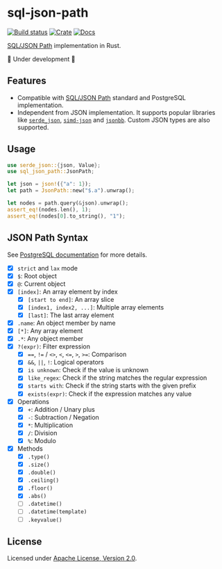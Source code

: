 # sql-json-path

[![Build status](https://github.com/risingwavelabs/sql-json-path/actions/workflows/ci.yml/badge.svg?branch=main)](https://github.com/risingwavelabs/sql-json-path/actions/workflows/ci.yml)
[![Crate](https://img.shields.io/crates/v/sql-json-path.svg)](https://crates.io/crates/sql-json-path)
[![Docs](https://docs.rs/sql-json-path/badge.svg)](https://docs.rs/sql-json-path)

[SQL/JSON Path] implementation in Rust.

🚧 Under development 🚧

## Features

- Compatible with [SQL/JSON Path] standard and PostgreSQL implementation.
- Independent from JSON implementation. It supports popular libraries like [`serde_json`], [`simd-json`] and [`jsonbb`]. Custom JSON types are also supported.

[SQL/JSON Path]: https://github.com/obartunov/sqljsondoc/blob/master/jsonpath.md
[`serde_json`]: https://crates.io/crates/serde_json
[`simd-json`]: https://crates.io/crates/simd-json
[`jsonbb`]: https://crates.io/crates/jsonbb

## Usage

```rust
use serde_json::{json, Value};
use sql_json_path::JsonPath;

let json = json!({"a": 1});
let path = JsonPath::new("$.a").unwrap();

let nodes = path.query(&json).unwrap();
assert_eq!(nodes.len(), 1);
assert_eq!(nodes[0].to_string(), "1");
```

## JSON Path Syntax

See [PostgreSQL documentation](https://www.postgresql.org/docs/16/functions-json.html#FUNCTIONS-SQLJSON-PATH) for more details.

- [x] `strict` and `lax` mode
- [x] `$`: Root object
- [x] `@`: Current object
- [x] `[index]`: An array element by index
    - [x] `[start to end]`: An array slice
    - [x] `[index1, index2, ...]`: Multiple array elements
    - [x] `[last]`: The last array element
- [x] `.name`: An object member by name
- [x] `[*]`: Any array element
- [x] `.*`: Any object member
- [x] `?(expr)`: Filter expression
    - [x] `==`, `!=` / `<>`, `<`, `<=`, `>`, `>=`: Comparison
    - [x] `&&`, `||`, `!`: Logical operators
    - [x] `is unknown`: Check if the value is unknown
    - [x] `like_regex`: Check if the string matches the regular expression
    - [x] `starts with`: Check if the string starts with the given prefix
    - [x] `exists(expr)`: Check if the expression matches any value
- [x] Operations
    - [x] `+`: Addition / Unary plus
    - [x] `-`: Subtraction / Negation
    - [x] `*`: Multiplication
    - [x] `/`: Division
    - [x] `%`: Modulo
- [x] Methods
    - [x] `.type()`
    - [x] `.size()`
    - [x] `.double()`
    - [x] `.ceiling()`
    - [x] `.floor()`
    - [x] `.abs()`
    - [ ] `.datetime()`
    - [ ] `.datetime(template)`
    - [ ] `.keyvalue()`

## License

Licensed under [Apache License, Version 2.0](LICENSE).
